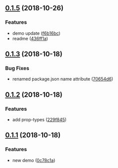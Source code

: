 <a name="0.1.5"></a>
## [0.1.5](https://github.com/MST-EUI/eui-pagination/compare/v0.1.3...v0.1.5) (2018-10-26)


### Features

* demo update ([f6b16bc](https://github.com/MST-EUI/eui-pagination/commit/f6b16bc))
* readme ([436ff1a](https://github.com/MST-EUI/eui-pagination/commit/436ff1a))



<a name="0.1.3"></a>
## [0.1.3](https://github.com/MST-EUI/eui-pagination/compare/v0.1.2...v0.1.3) (2018-10-18)


### Bug Fixes

* renamed package.json name attribute ([70654d6](https://github.com/MST-EUI/eui-pagination/commit/70654d6))



<a name="0.1.2"></a>
## [0.1.2](https://github.com/MST-EUI/eui-pagination/compare/v0.1.1...v0.1.2) (2018-10-18)


### Features

* add prop-types ([229f845](https://github.com/MST-EUI/eui-pagination/commit/229f845))



<a name="0.1.1"></a>
## [0.1.1](https://github.com/MST-EUI/eui-pagination/compare/0c78c1a...v0.1.1) (2018-10-18)


### Features

* new demo ([0c78c1a](https://github.com/MST-EUI/eui-pagination/commit/0c78c1a))



